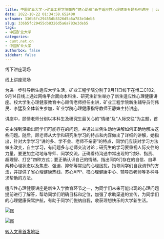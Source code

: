 ```yaml
---
title: 中国矿业大学->矿业工程学院举办“健心助航”新生适应性心理健康专题系列讲座 | cumt.net.cn
date: 2022-10-22 01:34:58.652400
urlname: 336b5fc29455db8326d5a6a783e3deb5
slug: 336b5fc29455db8326d5a6a783e3deb5
tags: 
- 中国矿业大学
categories:
- cumt.net.cn
- 中国矿业大学
authorbox: false
sidebar: false
---
```

线下讲座现场

线上讲座现场

为进一步引导新生适应大学生活，矿业工程学院分别于9月11日线下在博二C102，9月14日线上通过网络平台面向本科生、研究生新生举办了新生适应性心理健康讲座。校大学生心理健康教育中心顾倩老师担任主讲，矿业工程学院新生辅导员何伟民、李猛及全体新生参加，矿业学院心理健康指导教师王静姝主持讲座。

讲座中，顾倩老师分别以本科生及研究生最关心的“情绪”及“人际交往”为主题，首
<!--more-->
先由浅到深指出同学们可能存在的问题，并通过举例生动地讲解如何正确地解决这些问题。随后，顾老师从大学和研究生学习的特点和内容做出了详细的讲解，她指出，针对大学学习“讲的多、学不会、老师不亲密”的特点，同学们应该对学习方法做出改变，自主学习，有问题多与老师交流讨论；研究生的学习要重视人际交往的力量，要更加主动地与导师、同学交流，正确看待沟通中常出现的“讨好、指责、超理智、打岔”四种方式；要正确认识自己的情绪，指出同学们存在的自信、自卑两种心理状态以及焦虑、强迫、抑郁等常见的心理困扰，指导同学们自我调节的方法，并提供了省心理健康热线、苏心APP、校心理健康中心、辅导员老师等多种寻求帮助的方法。

适应性心理健康讲座是新生入学教育环节之一，为同学们未来可能出现的心理问题提前进行了解答，帮助同学们明确目标和定位，加强了求助渠道的宣传，为同学们的心理健康保驾护航，有助于同学们悦纳自我，收获理想快乐的大学新生活。

![图](http://xwzx.cumt.edu.cn/_upload/article/images/c6/45/61058bd94bbca0b7b1ad4448c808/daffde91-88c6-4cb6-9be4-a0ba271a56ee.png)

![图](http://xwzx.cumt.edu.cn/_upload/article/images/c6/45/61058bd94bbca0b7b1ad4448c808/9ffdf197-9fb7-48ef-8592-d84e7a9efb16.png)

[转入文章首发地址](http://xwzx.cumt.edu.cn/b1/1d/c523a635165/page.htm)